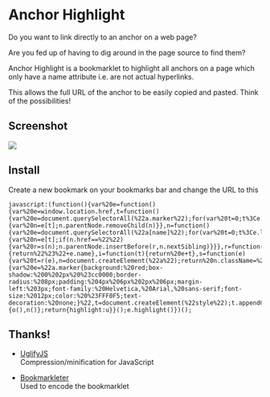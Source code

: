 # Anchor Highlight

Do you want to link directly to an anchor on a web page?

Are you fed up of having to dig around in the page source to find them?

Anchor Highlight is a bookmarklet to highlight all anchors on a page which only have a name attribute i.e. are not actual hyperlinks.

This allows the full URL of the anchor to be easily copied and pasted. Think of the possibilities!

## Screenshot

![](https://raw.github.com/jordelver/anchor-highlight/master/screenshot.png)

## Install

Create a new bookmark on your bookmarks bar and change the URL to this

    javascript:(function(){var%20e=function(){var%20e=window.location.href,t=function(){var%20e=document.querySelectorAll(%22a.marker%22);for(var%20t=0;t%3Ce.length;++t){var%20n=e[t];n.parentNode.removeChild(n)}},n=function(){var%20e=document.querySelectorAll(%22a[name]%22);for(var%20t=0;t%3Ce.length;++t){var%20n=e[t];if(n.href==%22%22){var%20r=s(n);n.parentNode.insertBefore(r,n.nextSibling)}}},r=function(e){return%22%23%22+e.name},i=function(t){return%20e+t},s=function(e){var%20t=r(e),n=document.createElement(%22a%22);return%20n.className=%22marker%22,n.innerHTML=r(e),n.href=i(t),n},o=function(){var%20e=%22a.marker{background:%20red;box-shadow:%200%202px%20%23cc0000;border-radius:%208px;padding:%204px%206px%202px%206px;margin-left:%203px;font-family:%20Helvetica,%20Arial,%20sans-serif;font-size:%2012px;color:%20%23FFF0F5;text-decoration:%20none;}%22,t=document.createElement(%22style%22);t.appendChild(document.createTextNode(e)),document.body.appendChild(t)},u=function(){o(),n()};return{highlight:u}}();e.highlight()})();

## Thanks!

* [UglifyJS](https://github.com/mishoo/UglifyJS)  
  Compression/minification for JavaScript

* [Bookmarkleter](http://chris.zarate.org/bookmarkleter)  
  Used to encode the bookmarklet

